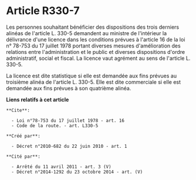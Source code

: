 # Article R330-7

Les personnes souhaitant bénéficier des dispositions des trois derniers alinéas de l'article L. 330-5 demandent au ministre
de l'intérieur la délivrance d'une licence dans les conditions prévues à l'article 16 de la loi n° 78-753 du 17 juillet 1978
portant diverses mesures d'amélioration des relations entre l'administration et le public et diverses dispositions d'ordre
administratif, social et fiscal. La licence vaut agrément au sens de l'article L. 330-5. 

La licence est dite statistique si elle est demandée aux fins prévues au troisième alinéa de l'article L. 330-5. Elle est
dite commerciale si elle est demandée aux fins prévues à son quatrième alinéa.

**Liens relatifs à cet article**

	**Cite**:

	  - Loi n°78-753 du 17 juillet 1978 - art. 16
	  - Code de la route. - art. L330-5

	**Créé par**:

	  - Décret n°2010-682 du 22 juin 2010 - art. 1

	**Cité par**:

	  - Arrêté du 11 avril 2011 - art. 3 (V)
	  - Décret n°2014-1292 du 23 octobre 2014 - art. (V)
